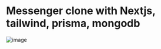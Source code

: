 # Messenger clone with Nextjs, tailwind, prisma, mongodb

![image](https://github.com/neonexus22/messenger-next/assets/17468878/1b2738c2-c419-4fff-a394-68d74346b9bd)

